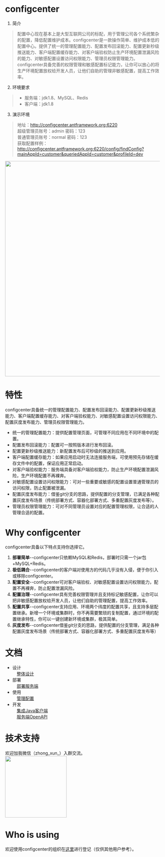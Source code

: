 # configcenter
1. 简介
> 配置中心现在基本上是大型互联网公司的标配，用于管理公司各个系统繁杂的配置，降低配置维护成本。configcenter是一款操作简单、维护成本低的配置中心。提供了统一的管理配置能力、配置发布回滚能力、配置更新秒级推送能力、客户端配置缓存能力、对客户端验权防止生产环境配置泄漏风险的能力、对敏感配置设置访问权限能力、管理员权限管理能力。configcenter具备完善的权限管理和敏感配置标记能力，让你可以放心的将生产环境配置放权给开发人员，让他们自助的管理非敏感配置，提高工作效率。

2. 环境要求
> - 服务端：jdk1.8、MySQL、Redis
> - 客户端：jdk1.8

3. 演示环境
> 地址：<a href="http://configcenter.antframework.org:6220" target="_blank">http://configcenter.antframework.org:6220</a><br/>
> 超级管理员账号：admin 密码：123 <br/>
> 普通管理员账号：normal 密码：123 <br/>
> 获取配置样例：<a href="http://configcenter.antframework.org:6220/config/findConfig?mainAppId=customer&queriedAppId=customer&profileId=dev" target="_blank">http://configcenter.antframework.org:6220/config/findConfig?mainAppId=customer&queriedAppId=customer&profileId=dev</a><br/>

<img src="https://note.youdao.com/yws/api/personal/file/WEBd9e53ad6cc4303c226ad4cc0fa97beb6?method=download&shareKey=a585867fddafacb944df2d22607479cd" width=700 />

# 特性
configcenter具备统一的管理配置能力、配置发布回滚能力、配置更新秒级推送能力、客户端配置缓存能力、对客户端验权能力、对敏感配置设置访问权限能力、配置灰度发布能力、管理员权限管理能力。
* 统一的管理配置能力：提供配置管理页面，可管理不同应用在不同环境中的配置。
* 配置发布回滚能力：配置可一按照版本进行发布回滚。
* 配置更新秒级推送能力：新配置发布后可秒级的推送到应用。
* 客户端配置缓存能力：如果应用启动时无法连接服务端，可使用预先存储在缓存文件中的配置，保证应用正常启动。
* 对客户端验权能力：服务端具备对客户端验权能力，防止生产环境配置泄漏风险，生产环境配置不再裸奔。
* 对敏感配置设置访问权限能力：可对一些重要或敏感的配置设置普通管理员的访问权限，防止配置被泄漏。
* 配置灰度发布能力：借鉴git分支的思路，提供配置的分支管理，已满足各种配置灰度发布场景（传统部署方式、容器化部署方式、多重配置灰度发布等）。
* 管理员权限管理能力：可对不同管理员设置对应的配置管理权限，让合适的人管理合适的配置。

# Why configcenter
configcenter具备以下特点支持你选择它。
1. **部署简单**--configcenter只依赖MySQL和Redis，部署时只需一个jar包+MySQL+Redis。
1. **极低耦合**--configcenter的客户端对使用方的代码几乎没有入侵，便于你引入或移除configcenter。
1. **配置安全**--configcenter可对客户端验权、对敏感配置设置访问权限能力，配置不再裸奔，防止配置泄漏风险。
1. **配置治理**--configcenter具有完善权限管理并且支持标记敏感配置，让你可以把非敏感配置放权给开发人员，让他们自助的管理配置，提高工作效率。
1. **配置共享**--configcenter支持应用、环境两个纬度的配置共享，且支持多层配置继承。新增一个环境或集群时，你不再需要繁琐的复制配置，通过环境的配置继承特性，你可以一键创建新环境或集群，极其简单。
1. **灰度发布**--configcenter借鉴git分支的思路，提供配置的分支管理，满足各种配置灰度发布场景（传统部署方式、容器化部署方式、多重配置灰度发布等）

# 文档
* 设计<br/>
&ensp;&ensp;[整体设计](https://github.com/zhongxunking/configcenter/wiki/%E6%95%B4%E4%BD%93%E8%AE%BE%E8%AE%A1)
* 部署<br/>
&ensp;&ensp;[部署服务端](https://github.com/zhongxunking/configcenter/wiki/%E9%83%A8%E7%BD%B2%E6%9C%8D%E5%8A%A1%E7%AB%AF)
* 使用<br/>
&ensp;&ensp;[管理配置](https://github.com/zhongxunking/configcenter/wiki/%E7%AE%A1%E7%90%86%E9%85%8D%E7%BD%AE)
* 开发<br/>
&ensp;&ensp;[集成Java客户端](https://github.com/zhongxunking/configcenter/wiki/%E9%9B%86%E6%88%90Java%E5%AE%A2%E6%88%B7%E7%AB%AF)<br/>
&ensp;&ensp;[服务端OpenAPI](https://github.com/zhongxunking/configcenter/wiki/%E6%9C%8D%E5%8A%A1%E7%AB%AFOpenAPI)

# 技术支持
欢迎加我微信（zhong_xun_）入群交流。<br/>
<img src="https://note.youdao.com/yws/api/personal/file/WEBbca9e0a9a6e1ea2d9ab9def1cc90f839?method=download&shareKey=00e90849ae0d3b5cb8ed7dd12bc6842e" width=200 />

# Who is using
欢迎使用configcenter的组织在[这里](https://github.com/zhongxunking/configcenter/issues/3)进行登记（仅供其他用户参考）。
